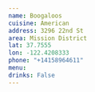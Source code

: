 ```yaml
---
name: Boogaloos
cuisine: American
address: 3296 22nd St
area: Mission District
lat: 37.7555
lon: -122.4208333
phone: "+14158964611"
menu: 
drinks: False
---
```

